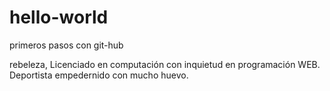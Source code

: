 # hello-world
primeros pasos con git-hub

rebeleza, Licenciado en computación con inquietud en programación WEB.
Deportista empedernido con mucho huevo.
